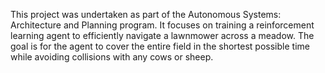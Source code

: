 This project was undertaken as part of the Autonomous Systems: Architecture and Planning program. It focuses on training a reinforcement learning agent to efficiently navigate a lawnmower across a meadow. The goal is for the agent to cover the entire field in the shortest possible time while avoiding collisions with any cows or sheep.
